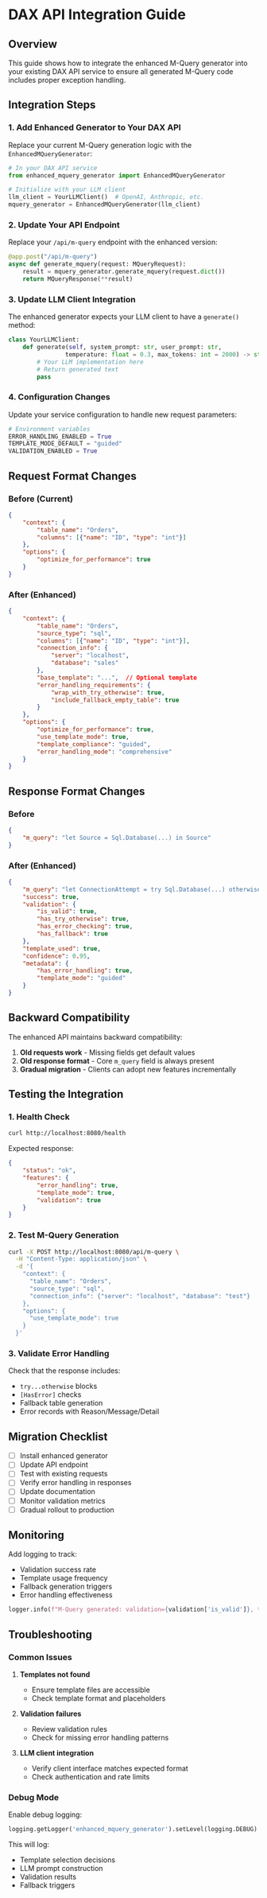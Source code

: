 # DAX API Integration Guide

## Overview
This guide shows how to integrate the enhanced M-Query generator into your existing DAX API service to ensure all generated M-Query code includes proper exception handling.

## Integration Steps

### 1. Add Enhanced Generator to Your DAX API

Replace your current M-Query generation logic with the `EnhancedMQueryGenerator`:

```python
# In your DAX API service
from enhanced_mquery_generator import EnhancedMQueryGenerator

# Initialize with your LLM client
llm_client = YourLLMClient()  # OpenAI, Anthropic, etc.
mquery_generator = EnhancedMQueryGenerator(llm_client)
```

### 2. Update Your API Endpoint

Replace your `/api/m-query` endpoint with the enhanced version:

```python
@app.post("/api/m-query")
async def generate_mquery(request: MQueryRequest):
    result = mquery_generator.generate_mquery(request.dict())
    return MQueryResponse(**result)
```

### 3. Update LLM Client Integration

The enhanced generator expects your LLM client to have a `generate()` method:

```python
class YourLLMClient:
    def generate(self, system_prompt: str, user_prompt: str, 
                temperature: float = 0.3, max_tokens: int = 2000) -> str:
        # Your LLM implementation here
        # Return generated text
        pass
```

### 4. Configuration Changes

Update your service configuration to handle new request parameters:

```python
# Environment variables
ERROR_HANDLING_ENABLED = True
TEMPLATE_MODE_DEFAULT = "guided"
VALIDATION_ENABLED = True
```

## Request Format Changes

### Before (Current)
```json
{
    "context": {
        "table_name": "Orders",
        "columns": [{"name": "ID", "type": "int"}]
    },
    "options": {
        "optimize_for_performance": true
    }
}
```

### After (Enhanced)
```json
{
    "context": {
        "table_name": "Orders",
        "source_type": "sql",
        "columns": [{"name": "ID", "type": "int"}],
        "connection_info": {
            "server": "localhost",
            "database": "sales"
        },
        "base_template": "...",  // Optional template
        "error_handling_requirements": {
            "wrap_with_try_otherwise": true,
            "include_fallback_empty_table": true
        }
    },
    "options": {
        "optimize_for_performance": true,
        "use_template_mode": true,
        "template_compliance": "guided",
        "error_handling_mode": "comprehensive"
    }
}
```

## Response Format Changes

### Before
```json
{
    "m_query": "let Source = Sql.Database(...) in Source"
}
```

### After (Enhanced)
```json
{
    "m_query": "let ConnectionAttempt = try Sql.Database(...) otherwise error [...], Result = if ConnectionAttempt[HasError] then ... else ... in Result",
    "success": true,
    "validation": {
        "is_valid": true,
        "has_try_otherwise": true,
        "has_error_checking": true,
        "has_fallback": true
    },
    "template_used": true,
    "confidence": 0.95,
    "metadata": {
        "has_error_handling": true,
        "template_mode": "guided"
    }
}
```

## Backward Compatibility

The enhanced API maintains backward compatibility:

1. **Old requests work** - Missing fields get default values
2. **Old response format** - Core `m_query` field is always present
3. **Gradual migration** - Clients can adopt new features incrementally

## Testing the Integration

### 1. Health Check
```bash
curl http://localhost:8080/health
```

Expected response:
```json
{
    "status": "ok",
    "features": {
        "error_handling": true,
        "template_mode": true,
        "validation": true
    }
}
```

### 2. Test M-Query Generation
```bash
curl -X POST http://localhost:8080/api/m-query \
  -H "Content-Type: application/json" \
  -d '{
    "context": {
      "table_name": "Orders",
      "source_type": "sql",
      "connection_info": {"server": "localhost", "database": "test"}
    },
    "options": {
      "use_template_mode": true
    }
  }'
```

### 3. Validate Error Handling
Check that the response includes:
- `try...otherwise` blocks
- `[HasError]` checks
- Fallback table generation
- Error records with Reason/Message/Detail

## Migration Checklist

- [ ] Install enhanced generator
- [ ] Update API endpoint
- [ ] Test with existing requests
- [ ] Verify error handling in responses
- [ ] Update documentation
- [ ] Monitor validation metrics
- [ ] Gradual rollout to production

## Monitoring

Add logging to track:
- Validation success rate
- Template usage frequency
- Fallback generation triggers
- Error handling effectiveness

```python
logger.info(f"M-Query generated: validation={validation['is_valid']}, template_used={template_used}")
```

## Troubleshooting

### Common Issues

1. **Templates not found**
   - Ensure template files are accessible
   - Check template format and placeholders

2. **Validation failures**
   - Review validation rules
   - Check for missing error handling patterns

3. **LLM client integration**
   - Verify client interface matches expected format
   - Check authentication and rate limits

### Debug Mode

Enable debug logging:
```python
logging.getLogger('enhanced_mquery_generator').setLevel(logging.DEBUG)
```

This will log:
- Template selection decisions
- LLM prompt construction
- Validation results
- Fallback triggers